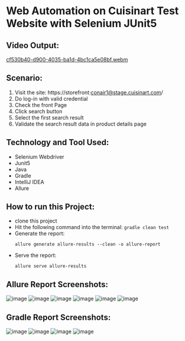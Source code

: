 # Web Automation on Cuisinart Test Website with Selenium JUnit5

## Video Output:
[cf530b40-d900-4035-ba1d-4bc1ca5e08bf.webm](https://github.com/user-attachments/assets/535a41be-d857-4687-994c-f92120ca7912)



## Scenario:
1. Visit the site: https://storefront:conair1@stage.cuisinart.com/
2.  Do log-in with valid credential
4. Check the front Page
5. Click search button
6. Select the first search result
7. Validate the search result data in product details page

## Technology and Tool Used:
- Selenium Webdriver
- Junit5
- Java
- Gradle
- IntelliJ IDEA 
- Allure

## How to run this Project:
- clone this project
- Hit the following command into the terminal:
  ```gradle clean test```
- Generate the report:
  ```
  allure generate allure-results --clean -o allure-report
  ```
- Serve the report:
  ```
  allure serve allure-results
  ```     

## Allure Report Screenshots:
![image](https://github.com/user-attachments/assets/61dcfe5a-0ab2-4c8d-b62b-89c9b1c1f995)
![image](https://github.com/user-attachments/assets/27498beb-8fbe-4d62-8a37-fbd2597eacfb)
![image](https://github.com/user-attachments/assets/8c723f0f-83ca-48b8-b96e-8c764fcad776)
![image](https://github.com/user-attachments/assets/26cc978b-4cac-4edf-9234-a4ace0e0cb5d)
![image](https://github.com/user-attachments/assets/2633f500-79b0-4fb1-ab9f-43bb46ea6199)
![image](https://github.com/user-attachments/assets/e3813787-c9b5-40d0-a09d-b992b6d17753)








## Gradle Report Screenshots:

![image](https://github.com/user-attachments/assets/f9db7513-9f55-4d0e-b114-d6745ef9f1ab)
![image](https://github.com/user-attachments/assets/4198fe63-ee6e-4085-b298-d34caa8159d5)
![image](https://github.com/user-attachments/assets/a88db5b3-af18-45c8-90ee-111298f82d9d)
![image](https://github.com/user-attachments/assets/1cc5bf7f-2f4e-415b-9bac-92e9ce483d71)








